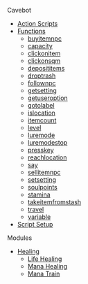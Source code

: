 Cavebot
  - [Action Scripts](cavebot/actions.md)
  - [Functions](cavebot/functions.md)
    - [buyitemnpc](cavebot/functions/buyitemnpc.md)
    - [capacity](cavebot/functions/capacity.md)
    - [clickonitem](cavebot/functions/clickonitem.md)
    - [clickonsqm](cavebot/functions/clickonsqm.md)
    - [deposititems](cavebot/functions/deposititems.md)
    - [droptrash](cavebot/functions/droptrash.md)
    - [follownpc](cavebot/functions/follownpc.md)
    - [getsetting](cavebot/functions/getsetting.md)
    - [getuseroption](cavebot/functions/getuseroption.md)
    - [gotolabel](cavebot/functions/gotolabel.md)
    - [islocation](cavebot/functions/islocation.md)
    - [itemcount](cavebot/functions/itemcount.md)
    - [level](cavebot/functions/level.md)
    - [luremode](cavebot/functions/luremode.md)
    - [luremodestop](cavebot/functions/luremodestop.md)
    - [presskey](cavebot/functions/presskey.md)
    - [reachlocation](cavebot/functions/reachlocation.md)
    - [say](cavebot/functions/say.md)
    - [sellitemnpc](cavebot/functions/sellitemnpc.md)
    - [setsetting](cavebot/functions/setsetting.md)
    - [soulpoints](cavebot/functions/soulpoints.md)
    - [stamina](cavebot/functions/stamina.md)
    - [takeitemfromstash](cavebot/functions/takeitemfromstash.md)
    - [travel](cavebot/functions/travel.md)
    - [variable](cavebot/functions/variable.md)
  - [Script Setup](cavebot/script_setup.md)
  <!-- - [Variables](variables.md) -->


Modules
  - [Healing](modules/healing/_healing.md)
    - [Life Healing](modules/healing/life_healing.md)
    - [Mana Healing](modules/healing/mana_healing.md)
    - [Mana Train](modules/healing/mana_train.md)

<!-- Targeting -->
  <!-- - [Configuration](configuration.md) -->

